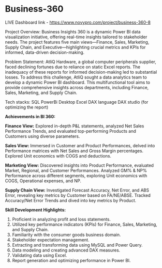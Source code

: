 # Business-360

LIVE Dashboard link - https://www.novypro.com/project/business-360-8


Project Overview:
Business Insights 360 is a dynamic Power BI data visualization initiative, offering real-time insights tailored to stakeholder needs. The project features five main views—Finance, Sales, Marketing, Supply Chain, and Executive—highlighting crucial metrics and KPIs for informed, data-driven decision-making.


Problem Statement:
AtliQ Hardware, a global computer peripherals supplier, faced declining fortunes due to reliance on static Excel reports. The inadequacy of these reports for informed decision-making led to substantial losses. To address this challenge, AtliQ sought a data analytics team to develop a dynamic Power BI dashboard. This multifunctional tool aims to provide comprehensive insights across departments, including Finance, Sales, Marketing, and Supply Chain.

Tech stacks:
SQL
PowerBi Desktop
Excel
DAX language
DAX studio (for optimizing the report)


**Achievements in BI 360:**

**Finance View:**
Explored in-depth P&L statements, analyzed Net Sales Performance Trends, and evaluated top-performing Products and Customers using diverse parameters.

**Sales View:**
Immersed in Customer and Product Performances, delved into Performance matrices with Net Sales and Gross Margin percentages. Explored Unit economics with COGS and deductions.

**Marketing View:**
Discovered insights into Product Performance, evaluated Market, Regional, and Customer Performances. Analyzed GM% & NP% Performance across different segments, exploring Unit economics with COGS, Operational expenses, and NP.

**Supply Chain View:**
Investigated Forecast Accuracy, Net Error, and ABS Error, revealing key metrics by Customer based on FA/NE/ABSE. Tracked Accuracy/Net Error Trends and dived into key metrics by Product.

**Skill Development Highlights:**
1. Proficient in analyzing profit and loss statements.
2. Utilized key performance indicators (KPIs) for Finance, Sales, Marketing, and Supply Chain.
3. Familiarity with the consumer goods business domain.
4. Stakeholder expectation management.
5. Extracting and transforming data using MySQL and Power Query.
6. Data modeling and creating advanced DAX measures.
7. Validating data using Excel.
8. Report generation and optimizing performance in Power BI.
